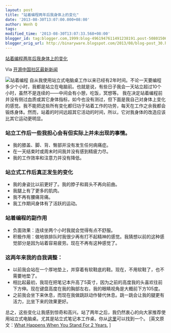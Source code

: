 ```yaml
---
layout: post
title: "站着编程两年后我身体上的变化"
date: '2013-08-30T13:07:00.000+08:00'
author: Wenh Q
tags:
modified_time: '2013-08-30T13:07:33.568+08:00'
blogger_id: tag:blogger.com,1999:blog-4961947611491238191.post-5080150644394457919
blogger_orig_url: http://binaryware.blogspot.com/2013/08/blog-post_30.html
---
```


[
站着编程两年后我身体上的变化](http://www.oschina.net/news/43707/what-happens-when-you-stand-for-2-years)

Via [开源中国社区最新新闻](http://www.oschina.net/?from=rss)

![站着编程](http://static.oschina.net/uploads/img/201308/30063606_njgl.jpg)
自从我使用站立式电脑桌工作以来已经有2年时间。不论一天要编程多少个小时，我都是站立在电脑前。也就是说，有些日子我会一天站立超过10个小时，虽然不是连续的——中间会有小憩，吃饭，冥想等。
我在决定站着编程前并没有侧过血质或其它身体指标，如今也没有测过，但下面是我自己对身体上变化的感觉。我不能把这些所有变化都归功于站着工作的功劳，每天在工作之余我都会锻炼身体。然而，站着的时间远超其它活动的时间，所以，它对我身体的改造应该比其它运动更明显。

### 站立工作后一些我担心会有但实际上并未出现的事情。

-   我的膝盖、脚、背、臀部并没有发生任何病痛症。
-   在一天结束时或周末时间我并没有感到精疲力尽。
-   我的工作效率和注意力并没有降低。

### 站立式工作后真正发生的变化

-   我的身姿比以前更好了。我的脖子和肩头不再向前曲。
-   我腿上有了更多的肌肉。
-   我不再有腰痛背痛。
-   我工作期间身体有了活跃的运动。

### 站着编程的副作用

-   负面效果：连续坐两个小时我就会觉得有点不舒服。
-   积极作用：做地铁排队时我很少再有打不起精神的感觉。我猜想以前的这种感觉部分是因为站着容易疲劳。现在不再有这种感觉了。

### 这两年来我的自我调整：

-   以前我会站在一个厚地垫上，并穿着有软鞋底的鞋。现在，不用软鞋了，也不需要地垫了。
-   相比起最初，我现在把笔记本升高了5英寸，因为之前的高度我的头喜欢往前下方伸。现在键盘高度在我的胸部左右，我的眼睛视角是大概前下方105度。
-   之前我会坐下来休息，而现在我做跳跃动作替代休息。跳一跳会让我的腿更有活力，比坐下来的效果更好。

总之，这些变化让我感到惊奇和高兴。站了两年之后，我仍然衷心的向大家推荐使用站立式电脑桌。尤其是站立式笔记本工作桌。你从[这里](http://t.cn/z8UoqEc)可以找到一个。
[英文原文：[What Happens When You Stand For 2
Years.](http://arshadchowdhury.com/1485-what-happens-when-you-stand-for-2-years/)
]
